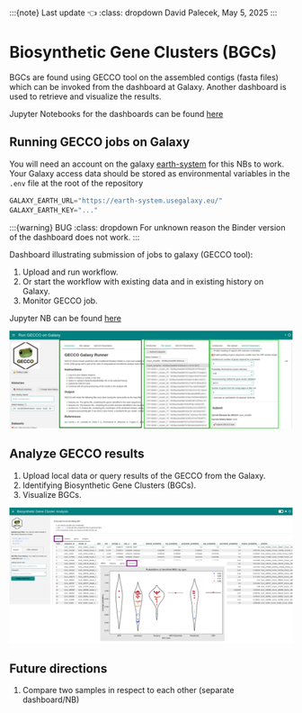 :::{note} Last update 👈
:class: dropdown
David Palecek, May 5, 2025
:::

# Biosynthetic Gene Clusters (BGCs)

BGCs are found using GECCO tool on the assembled contigs (fasta files) which can be invoked from the dashboard at Galaxy. Another dashboard is used to retrieve and visualize the results.

Jupyter Notebooks for the dashboards can be found [here](https://github.com/emo-bon/momics-demos/tree/main/wf3_gene_clusters)

## Running GECCO jobs on Galaxy

You will need an account on the galaxy [earth-system](https://earth-system.usegalaxy.eu/) for this NBs to work. Your Galaxy access data should be stored as environmental variables in the `.env` file at the root of the repository

```python
GALAXY_EARTH_URL="https://earth-system.usegalaxy.eu/"
GALAXY_EARTH_KEY="..."
```

:::{warning} BUG
:class: dropdown
For unknown reason the Binder version of the dashboard does not work.
:::

Dashboard illustrating submission of jobs to galaxy (GECCO tool):

1. Upload and run workflow.
2. Or start the workflow with existing data and in existing history on Galaxy.
3. Monitor GECCO job.

Jupyter NB can be found [here](https://github.com/emo-bon/momics-demos/blob/main/wf3_gene_clusters/bgc_run_gecco_job.ipynb)

![gecco run job](../assets/figs/gecco01.png)

## Analyze GECCO results

1. Upload local data or query results of the GECCO from the Galaxy.
2. Identifying Biosynthetic Gene Clusters (BGCs).
3. Visualize BGCs.

![gecco analyze single run](../assets/figs/gecco02.png)

## Future directions

1. Compare two samples in respect to each other (separate dashboard/NB)
